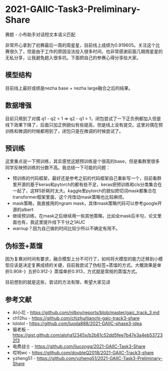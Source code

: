 # 2021-GAIIC-Task3-Preliminary-Share

赛题 - 小布助手对话短文本语义匹配

非常开心拿到了初赛最后一周的周星星，目前线上成绩为0.919605。关注这个比赛很久了，但是由于工作的原因没法投入很多时间，也非常感谢前面几期周星星的无私分享，让我避免趟入很多坑。下面把自己的参赛心得分享给大家。

## 模型结构
目前线上最好成绩是nezha base + nezha large融合之后的结果。

## 数据增强
目前只用到了对偶 q1 - q2 = 1 => q2 - q1 = 1，闭包尝试了一下正负例都加入但是线下效果下降了，后面只加正例貌似有些提高，但是线上没有提交。这里对偶在预训练和微调的时候都用到了，闭包只是在微调的时候尝试了。

## 预训练
这里重点说一下预训练，其实感觉这题预训练是个很高的base，但是看群里很多同学反映预训练的分数不高。我总结一下可能的问题：
- 预训练的代码框架，最好还是参考之前的代码框架自己重新写一个，目前看群里开源的基于keras和pytorch的都有些不足，keras把预训练和cls分类集合在一起了，这样5折耗时太大。kaggle里pytorch的貌似把切词mask都集合在transformer框架里面，这个月改动mask策略也比较麻烦。
- mask策略，我直接用的ngram mask，具体mask策略代码可以参考google开源的albert
- 继续预训练，在mask之后继续用一些其他策略，比如全mask后半句，论文里面也有，我这里提升线下千分之1AUC
- warnup？因为自己做的时间比较少所以不确定有用不。

## 伪标签+蒸馏
因为复赛对时间有要求，融合模型上分不可行了，如何将大模型的能力迁移到小模型应该是决定复赛成绩的关键，目前我尝试了伪标签+蒸馏的方式。大概效果是单折0.908-》五折0.912-》蒸馏单折0.913，方式就是常规的蒸馏方式。

目前想到的就是这些，尝试的方法有限，希望大家见谅

## 参考文献
- AI小花 - https://github.com/nilboy/reports/blob/master/gaic_track_3.md
- ch12hu - https://github.com/chizhu/tianchi-gaic-track3-share
- lololol - https://github.com/luoda888/2021-GAIIC-phase3-idea
- 猫老板 - https://gist.github.com/aloha12345x/b2b81c52dd5fee7b47e3a4eb537232f3
- 电费战士 - https://github.com/liucongg/2021-GAIIC-Task3-Share
- 哎哟wc - https://github.com/doubleQ2018/2021-GAIIC-Track3-share
- yzheng51 - https://github.com/yzheng51/2021-GAIIC-Task3-Preliminary-Share
